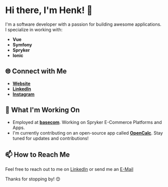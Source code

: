 # Hi there, I'm Henk! 👋

I'm a software developer with a passion for building awesome applications. I specialize in working with:

- **Vue**
- **Symfony**
- **Spryker**
- **Ionic**

## 🌐 Connect with Me

- [**Website**](https://henk.pm)
- [**LinkedIn**](https://www.linkedin.com/in/henk-hornschuh-79b876263/)
- [**Instagram**](https://www.instagram.com/h3enk/)

## 🚀 What I'm Working On

- Employed at [**basecom**](https://www.basecom.de/en/). Working on Spryker E-Commerce Platforms and Apps.
- I'm currently contributing on an open-source app called [**OpenCalc**](https://github.com/B-IT-Projects-GmbH/open-calc). Stay tuned for updates and contributions!

## 📫 How to Reach Me

Feel free to reach out to me on [LinkedIn](https://www.linkedin.com/in/yourprofile) or send me an [E-Mail](mailto:hi@henk.pm?subject=Github)

Thanks for stopping by! 😊
